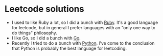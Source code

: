 # Leetcode solutions

- I used to like Ruby a lot, so I did a bunch with [Ruby](./ruby). It's a good language for leetcode, but in general I prefer languages with an "only one way to do things" philosophy. 
- I like Go, so I did a bunch with [Go](./go).
- Recently I tried to do a bunch with [Python](./python). I've come to the conclusion that Python is probably the best language for leetcoding.